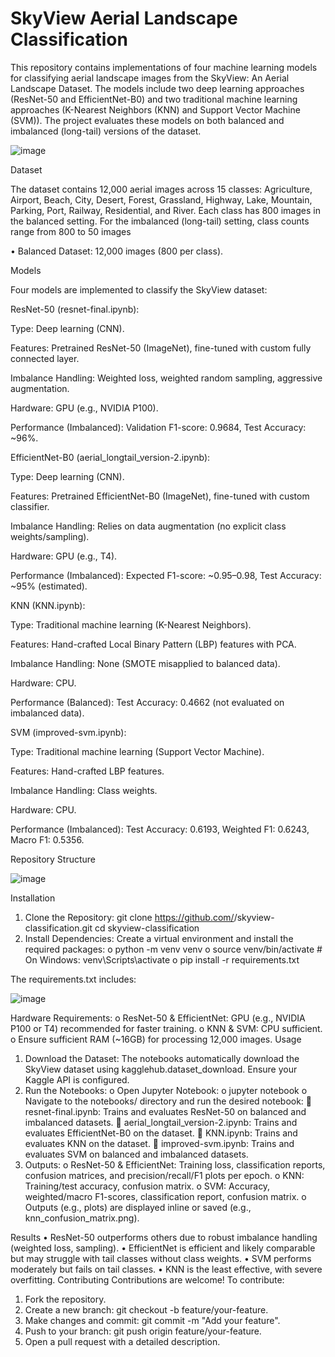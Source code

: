 # SkyView Aerial Landscape Classification

This repository contains implementations of four machine learning models for classifying aerial landscape images from the SkyView: An Aerial Landscape Dataset. The models include two deep learning approaches (ResNet-50 and EfficientNet-B0) and two traditional machine learning approaches (K-Nearest Neighbors (KNN) and Support Vector Machine (SVM)). The project evaluates these models on both balanced and imbalanced (long-tail) versions of the dataset.

![image](https://github.com/user-attachments/assets/596cb577-4efd-4079-8636-9b1a8c8d55a1)

Dataset

The dataset contains 12,000 aerial images across 15 classes: Agriculture, Airport, Beach, City, Desert, Forest, Grassland, Highway, Lake, Mountain, Parking, Port, Railway, Residential, and River. Each class has 800 images in the balanced setting. For the imbalanced (long-tail) setting, class counts range from 800 to 50 images 

•	Balanced Dataset: 12,000 images (800 per class).

Models

Four models are implemented to classify the SkyView dataset:





ResNet-50 (resnet-final.ipynb):





Type: Deep learning (CNN).



Features: Pretrained ResNet-50 (ImageNet), fine-tuned with custom fully connected layer.



Imbalance Handling: Weighted loss, weighted random sampling, aggressive augmentation.



Hardware: GPU (e.g., NVIDIA P100).



Performance (Imbalanced): Validation F1-score: 0.9684, Test Accuracy: ~96%.



EfficientNet-B0 (aerial_longtail_version-2.ipynb):





Type: Deep learning (CNN).



Features: Pretrained EfficientNet-B0 (ImageNet), fine-tuned with custom classifier.



Imbalance Handling: Relies on data augmentation (no explicit class weights/sampling).



Hardware: GPU (e.g., T4).



Performance (Imbalanced): Expected F1-score: ~0.95–0.98, Test Accuracy: ~95% (estimated).



KNN (KNN.ipynb):





Type: Traditional machine learning (K-Nearest Neighbors).



Features: Hand-crafted Local Binary Pattern (LBP) features with PCA.



Imbalance Handling: None (SMOTE misapplied to balanced data).



Hardware: CPU.



Performance (Balanced): Test Accuracy: 0.4662 (not evaluated on imbalanced data).



SVM (improved-svm.ipynb):





Type: Traditional machine learning (Support Vector Machine).



Features: Hand-crafted LBP features.



Imbalance Handling: Class weights.



Hardware: CPU.



Performance (Imbalanced): Test Accuracy: 0.6193, Weighted F1: 0.6243, Macro F1: 0.5356.

Repository Structure

![image](https://github.com/user-attachments/assets/8d683e45-e17b-4aee-a7a5-0b48bf299c15)


Installation
1.	Clone the Repository:
git clone https://github.com/<your-username>/skyview-classification.git
cd skyview-classification
2.	Install Dependencies:
Create a virtual environment and install the required packages:
o	python -m venv venv
o	source venv/bin/activate  # On Windows: venv\\Scripts\\activate
o	pip install -r requirements.txt

The requirements.txt includes:

![image](https://github.com/user-attachments/assets/cb280fc2-3a75-447d-aa64-96ec981c4a9a)


Hardware Requirements:
o	ResNet-50 & EfficientNet: GPU (e.g., NVIDIA P100 or T4) recommended for faster training.
o	KNN & SVM: CPU sufficient.
o	Ensure sufficient RAM (~16GB) for processing 12,000 images.
Usage
1.	Download the Dataset:
The notebooks automatically download the SkyView dataset using kagglehub.dataset_download. Ensure your Kaggle API is configured.
2.	Run the Notebooks:
o	Open Jupyter Notebook:
o	jupyter notebook
o	Navigate to the notebooks/ directory and run the desired notebook:
	resnet-final.ipynb: Trains and evaluates ResNet-50 on balanced and imbalanced datasets.
	aerial_longtail_version-2.ipynb: Trains and evaluates EfficientNet-B0 on the dataset.
	KNN.ipynb: Trains and evaluates KNN on the dataset.
	improved-svm.ipynb: Trains and evaluates SVM on balanced and imbalanced datasets.
3.	Outputs:
o	ResNet-50 & EfficientNet: Training loss, classification reports, confusion matrices, and precision/recall/F1 plots per epoch.
o	KNN: Training/test accuracy, confusion matrix.
o	SVM: Accuracy, weighted/macro F1-scores, classification report, confusion matrix.
o	Outputs (e.g., plots) are displayed inline or saved (e.g., knn_confusion_matrix.png).

Results
•	ResNet-50 outperforms others due to robust imbalance handling (weighted loss, sampling).
•	EfficientNet is efficient and likely comparable but may struggle with tail classes without class weights.
•	SVM performs moderately but fails on tail classes.
•	KNN is the least effective, with severe overfitting.
Contributing
Contributions are welcome! To contribute:
1.	Fork the repository.
2.	Create a new branch: git checkout -b feature/your-feature.
3.	Make changes and commit: git commit -m "Add your feature".
4.	Push to your branch: git push origin feature/your-feature.
5.	Open a pull request with a detailed description.
